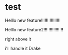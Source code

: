 # test



Helllo new feature!!!!!!!!!!!!!!!!



Helllo new feature2!!!!!!!!!!!!!!!!


right above it

i'll handle it Drake
